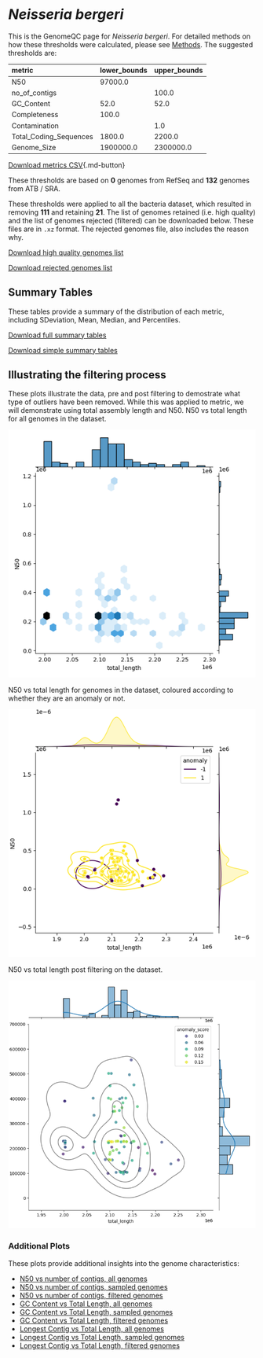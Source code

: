 # *Neisseria bergeri*

This is the GenomeQC page for *Neisseria bergeri*. For detailed methods on how these thresholds were calculated, please see [Methods](../../methods.md).
The suggested thresholds are: 

| metric                 | lower_bounds   | upper_bounds   |
|:-----------------------|:---------------|:---------------|
| N50                    | 97000.0        |                |
| no_of_contigs          |                | 100.0          |
| GC_Content             | 52.0           | 52.0           |
| Completeness           | 100.0          |                |
| Contamination          |                | 1.0            |
| Total_Coding_Sequences | 1800.0         | 2200.0         |
| Genome_Size            | 1900000.0      | 2300000.0      |

[Download metrics CSV](Neisseria_bergeri_metrics.csv){.md-button}


These thresholds are based on **0** genomes from RefSeq and **132** genomes from ATB / SRA.

These thresholds were applied to all the bacteria dataset, which resulted in removing **111** and retaining **21**.
The list of genomes retained (i.e. high quality) and the list of genomes rejected (filtered) can be downloaded below. These files are in `.xz` format. The rejected genomes file, also includes the reason why.

[Download high quality genomes list](Neisseria_bergeri_high_quality_genomes.csv.xz)


[Download rejected genomes list](Neisseria_bergeri_filtered_out_genomes.csv.xz)



## Summary Tables
These tables provide a summary of the distribution of each metric, including SDeviation, Mean, Median, and Percentiles.

[Download full summary tables](summary.csv)

[Download simple summary tables](selected_summary.csv)

## Illustrating the filtering process
These plots illustrate the data, pre and post filtering to demostrate what type of outliers have been removed. While this was applied to metric, we will demonstrate using total assembly length and N50.
N50 vs total length for all genomes in the dataset.

![ALL Total Length vs N50](Neisseria_bergeri_all_total_length_N50.png)

N50 vs total length for genomes in the dataset, coloured according to whether they are an anomaly or not.

![Sampled Total Length vs N50](Neisseria_bergeri_sample_total_length_N50.png)

N50 vs total length post filtering on the dataset.

![Filtered Total Length vs N50](Neisseria_bergeri_filt_total_length_N50.png)

### Additional Plots

These plots provide additional insights into the genome characteristics:

- [N50 vs number of contigs, all genomes](Neisseria_bergeri_all_N50_number.png)
- [N50 vs number of contigs, sampled genomes](Neisseria_bergeri_sample_N50_number.png)
- [N50 vs number of contigs, filtered genomes](Neisseria_bergeri_filt_N50_number.png)
- [GC Content vs Total Length, all genomes](Neisseria_bergeri_all_total_length_GC_Content.png)
- [GC Content vs Total Length, sampled genomes](Neisseria_bergeri_sample_total_length_GC_Content.png)
- [GC Content vs Total Length, filtered genomes](Neisseria_bergeri_filt_total_length_GC_Content.png)
- [Longest Contig vs Total Length, all genomes](Neisseria_bergeri_all_total_length_longest.png)
- [Longest Contig vs Total Length, sampled genomes](Neisseria_bergeri_sample_total_length_longest.png)
- [Longest Contig vs Total Length, filtered genomes](Neisseria_bergeri_filt_total_length_longest.png)
